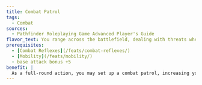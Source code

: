 ```yaml
---
title: Combat Patrol
tags:
  - Combat
sources:
  - Pathfinder Roleplaying Game Advanced Player's Guide
flavor_text: You range across the battlefield, dealing with threats wherever they arise.
prerequisites:
  - [Combat Reflexes](/feats/combat-reflexes/)
  - [Mobility](/feats/mobility/)
  - base attack bonus +5
benefit: |
  As a full-round action, you may set up a combat patrol, increasing your threatened area by 5 feet for every 5 points of your base attack bonus. Until the beginning of your next turn, you may make attacks of opportunity against any opponent in this threatened area that provokes attacks of opportunity. You may move as part of these attacks, provided your total movement before your next turn does not exceed your speed. Any movement you make provokes attacks of opportunity as normal.
---
```


